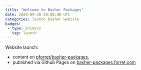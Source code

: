 ```yaml
---
title: "Welcome to Basher Packages"
date: 2020-09-30 20:00:00 UTC
categories: launch basher website
badges:
 - type: primary
   tag: launch
---
```


Website launch: 

* content on [pforret/basher-packages](https://github.com/pforret/basher-packages), 
* published via Github Pages on [basher-packages.forret.com](https://basher-packages.forret.com/)